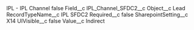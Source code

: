 <?xml version="1.0" encoding="UTF-8"?>
<CustomMetadata xmlns="http://soap.sforce.com/2006/04/metadata" xmlns:xsi="http://www.w3.org/2001/XMLSchema-instance" xmlns:xsd="http://www.w3.org/2001/XMLSchema">
    <label>IPL - IPL Channel</label>
    <protected>false</protected>
    <values>
        <field>Field__c</field>
        <value xsi:type="xsd:string">IPL_Channel_SFDC2__c</value>
    </values>
    <values>
        <field>Object__c</field>
        <value xsi:type="xsd:string">Lead</value>
    </values>
    <values>
        <field>RecordTypeName__c</field>
        <value xsi:type="xsd:string">IPL SFDC2</value>
    </values>
    <values>
        <field>Required__c</field>
        <value xsi:type="xsd:boolean">false</value>
    </values>
    <values>
        <field>SharepointSetting__c</field>
        <value xsi:type="xsd:string">X14</value>
    </values>
    <values>
        <field>UIVisible__c</field>
        <value xsi:type="xsd:boolean">false</value>
    </values>
    <values>
        <field>Value__c</field>
        <value xsi:type="xsd:string">Indirect</value>
    </values>
</CustomMetadata>
